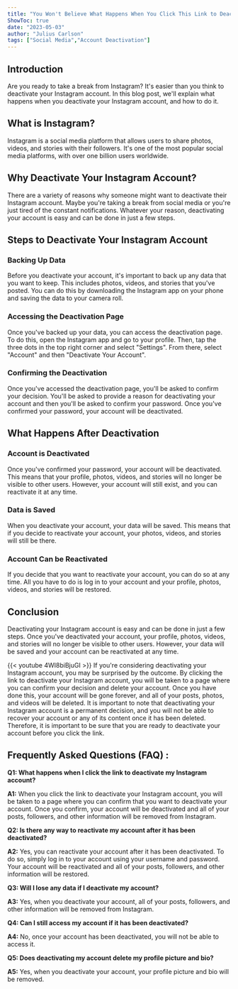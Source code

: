 ```yaml
---
title: "You Won't Believe What Happens When You Click This Link to Deactivate Your Instagram Account!"
ShowToc: true 
date: "2023-05-03"
author: "Julius Carlson" 
tags: ["Social Media","Account Deactivation"]
---
```

## Introduction
Are you ready to take a break from Instagram? It's easier than you think to deactivate your Instagram account. In this blog post, we'll explain what happens when you deactivate your Instagram account, and how to do it. 

## What is Instagram?
Instagram is a social media platform that allows users to share photos, videos, and stories with their followers. It's one of the most popular social media platforms, with over one billion users worldwide.

## Why Deactivate Your Instagram Account?
There are a variety of reasons why someone might want to deactivate their Instagram account. Maybe you're taking a break from social media or you're just tired of the constant notifications. Whatever your reason, deactivating your account is easy and can be done in just a few steps.

## Steps to Deactivate Your Instagram Account

### Backing Up Data
Before you deactivate your account, it's important to back up any data that you want to keep. This includes photos, videos, and stories that you've posted. You can do this by downloading the Instagram app on your phone and saving the data to your camera roll.

### Accessing the Deactivation Page
Once you've backed up your data, you can access the deactivation page. To do this, open the Instagram app and go to your profile. Then, tap the three dots in the top right corner and select "Settings". From there, select "Account" and then "Deactivate Your Account".

### Confirming the Deactivation
Once you've accessed the deactivation page, you'll be asked to confirm your decision. You'll be asked to provide a reason for deactivating your account and then you'll be asked to confirm your password. Once you've confirmed your password, your account will be deactivated.

## What Happens After Deactivation

### Account is Deactivated
Once you've confirmed your password, your account will be deactivated. This means that your profile, photos, videos, and stories will no longer be visible to other users. However, your account will still exist, and you can reactivate it at any time.

### Data is Saved
When you deactivate your account, your data will be saved. This means that if you decide to reactivate your account, your photos, videos, and stories will still be there.

### Account Can be Reactivated
If you decide that you want to reactivate your account, you can do so at any time. All you have to do is log in to your account and your profile, photos, videos, and stories will be restored.

## Conclusion
Deactivating your Instagram account is easy and can be done in just a few steps. Once you've deactivated your account, your profile, photos, videos, and stories will no longer be visible to other users. However, your data will be saved and your account can be reactivated at any time.

{{< youtube 4WI8biBjuGI >}} 
If you're considering deactivating your Instagram account, you may be surprised by the outcome. By clicking the link to deactivate your Instagram account, you will be taken to a page where you can confirm your decision and delete your account. Once you have done this, your account will be gone forever, and all of your posts, photos, and videos will be deleted. It is important to note that deactivating your Instagram account is a permanent decision, and you will not be able to recover your account or any of its content once it has been deleted. Therefore, it is important to be sure that you are ready to deactivate your account before you click the link.

## Frequently Asked Questions (FAQ) :
**Q1: What happens when I click the link to deactivate my Instagram account?**

**A1:** When you click the link to deactivate your Instagram account, you will be taken to a page where you can confirm that you want to deactivate your account. Once you confirm, your account will be deactivated and all of your posts, followers, and other information will be removed from Instagram.

**Q2: Is there any way to reactivate my account after it has been deactivated?**

**A2:** Yes, you can reactivate your account after it has been deactivated. To do so, simply log in to your account using your username and password. Your account will be reactivated and all of your posts, followers, and other information will be restored.

**Q3: Will I lose any data if I deactivate my account?**

**A3:** Yes, when you deactivate your account, all of your posts, followers, and other information will be removed from Instagram.

**Q4: Can I still access my account if it has been deactivated?**

**A4:** No, once your account has been deactivated, you will not be able to access it.

**Q5: Does deactivating my account delete my profile picture and bio?**

**A5:** Yes, when you deactivate your account, your profile picture and bio will be removed.




